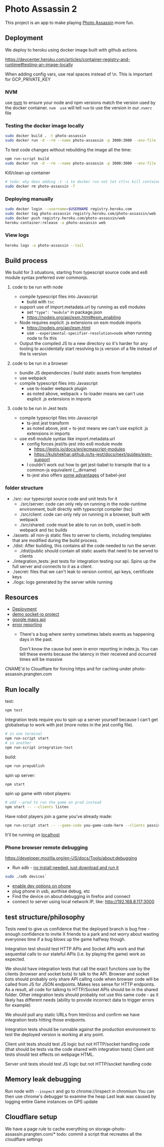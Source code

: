 # Photo Assassin 2

This project is an app to make playing [Photo Assassin](https://github.com/Rthe1st/photo_assassin) more fun.

## Deployment

We deploy to heroku using docker image built with github actions.

https://devcenter.heroku.com/articles/container-registry-and-runtime#testing-an-image-locally

When adding config vars, use real spaces instead of \n. This is important for GCP_PRIVATE_KEY

### NVM

use [nvm](https://github.com/nvm-sh/nvm) to ensure your node and npm versions match the version used by the docker container.
`nvm  use` will tell `nvm` to use the version in our`.nvmrc` file

### Testing the docker image locally

```bash
sudo docker build . -t photo-assassin
sudo docker run -d --rm --name photo-assassin -p 3000:3000 --env-file .env --volume=`pwd`/secret:/home/node/app/secret photo-assassin
```

To test code changes without rebuilding the image all the time:

```bash
npm run-script build
sudo docker run -d --rm --name photo-assassin -p 3000:3000 --env-file .env --volume=`pwd`/secret:/home/node/app/secret --volume=`pwd`/dist:/home/node/app/dist photo-assassin
```

Kill/clean up container

```bash
# todo: why does adding -t -i to docker run not let ctl+c kill container?
sudo docker rm photo-assassin -f
```

### Deploying manually

```bash
sudo docker login --username=$USERNAME registry.heroku.com
sudo docker tag photo-assassin registry.heroku.com/photo-assassin/web
sudo docker push registry.heroku.com/photo-assassin/web
heroku container:release -a photo-assassin web
```

### View logs

```bash
heroku logs -a photo-assassin --tail
```

## Build process

We build for 3 situations, starting from typescript source code and es6 module syntax preferred over commonjs.

1) code to be run with node

    * compile typescript files into Javascript
        * build with `tsc`
    * support use of import.metadata.url by running as es6 modules
        * set `"type": "module"` in package.json
        * https://nodejs.org/api/esm.html#esm_enabling
    * Node requires explicit .js extensions on esm module imports
        * https://nodejs.org/api/esm.html
        * use `--experimental-specifier-resolution=node` when running node to fix this
    * Output the compiled JS to a new directory so it's harder for any tooling to accidentally start resolving to js version of a file instead of the ts version
2) code to be run in a browser
    * bundle JS dependencies / build static assets from templates
    * use webpack
    * compile typescript files into Javascript
        * use ts-loader webpack plugin
        * as noted above, webpack + ts-loader means we can't use explicit .js extensions in imports
3) code to be run in Jest tests
    * compile typescript files into Javascript
        * ts-jest jest transform
        * as noted above, jest + ts-jest means we can't use explicit .js extensions in imports
    * use es6 module syntax like import.metadata.url
        * config forces jest/ts-jest into es6 module mode
            * https://jestjs.io/docs/en/ecmascript-modules
            * https://kulshekhar.github.io/ts-jest/docs/next/guides/esm-support
        * I couldn't work out how to get jest-babel to transpile that to a common-js equivalent (__dirname)
        * ts-jest also offers [some advantages](https://jestjs.io/docs/en/getting-started#using-typescript) of babel-jest

### folder structure

* ./src: our typescript source code and unit tests for it
  * ./src/server: code can only rely on running in the node-runtime environment, built directly with typescript compiler (tsc)
  * ./src/client: code can only rely on running in a browser, built with webpack
  * ./src/shared: code must be able to run on both, used in both webpack and tsc builds
* ./assets: all non-js static files to server to clients, including templates that are modified during the build process.
* ./dist: After building, this contains all the code needed to run the server.
  * ./dist/public should contain all static assets that need to be served to clients
* ./integration_tests: jest tests for integration testing our api. Spins up the full server and connects to it as a client.
* ./secret: files that we can't leak to version control, api keys, certificate keys
* ./logs: logs generated by the server while running

## Resources

* [Deployment](https://dashboard.heroku.com/apps/photo-assassin/deploy/github)
* [demo socket-io project](https://github.com/socketio/chat-example)
* [google maps api](https://developers.google.com/maps/documentation/javascript/examples/polyline-simple)
* [error reporting](https://sentry.io/organizations/photo-snipe/)
  * There's a bug where sentry sometimes labels events as happening days in the past.

    Don't know the cause but seen in error reporting in index.js. You can tell these events because the latency in their received and occurred times will be massive

CNAME'd to Cloudflare for forcing https and for caching under photo-assassin.prangten.com

## Run locally

test:

```bash
npm test
```

Integration tests require you to spin up a server yourself
because I can't get globalsetup to work with jest (more notes in the jest config file).

```bash
# in one terminal
npm run-script start
# in another
npm run-script integration-test
```

build:

```bash
npm run prepublish
```

spin up server:

```bash
npm start
```

spin up game with robot players:

```bash
# add --prod to run the game on prod instead
npm start -- --clients listen
```

Have robot players join a game you've already made:

```bash
npm run-script start -- --game-code you-game-code-here --clients passive
```

It'll be running on [localhost](http://localhost:3000/)

### Phone browser remote debugging

https://developer.mozilla.org/en-US/docs/Tools/about:debugging

* Run adb - [no install needed, just download and run it](https://askubuntu.com/a/964987)

```bash
sudo ./adb devices`
```

* [enable dev options on phone](https://developer.android.com/studio/debug/dev-options)
* plug phone in usb, aurthise debug, etc
* Find the device on about:debugging in firefox and connect
* connect to server using local network IP, like: http://192.168.8.117:3000

## test structure/philosophy

Tests need to give us confidence that the deployed branch is bug free - enough confidence to invite X friends to a park and not worry about wasting everyones time if a bug blows up the game halfway though.

Integration test should test HTTP APIs and Socket APIs work and that sequential calls to our stateful APIs (i.e. by playing the game) work as expected.

We should have integration tests that call the exact functions use by the clients (browser and socket bots) to talk to the API.
Browser and socket bots should probably only share API calling code when browser code will be called from JS for JSON endpoints. Makes less sense for HTTP endpoints.
As a result, all code for talking to HTTP/Socket APIs should be in the shared folder.
Other integration tests should probably not use this same code - as it likely has different needs (ability to provide incorrect data to trigger errors for example)

We should pull any static URLs from html/css and confirm we have integration tests hitting those endpoints.

Integration tests should be runnable against the production environment to test the deployed version is working at any point.

Client unit tests should test JS logic but not HTTP/socket handling code
(that should be tests via the code shared with integration tests)
Client unit tests should test effects on webpage HTML.

Server unit tests should test JS logic but not HTTP/socket handling code

## Memory leak debugging

Run node with `--inspect` and go to chrome://inspect in chromium
You can then use chrome's debugger to examine the heap
Last leak was caused by logging entire Game instances on GPS update

## Cloudflare setup

We have a page rule to cache everything on storage-photo-assassin.prangten.com/*
todo: commit a script that recreates all the cloudflare settings
